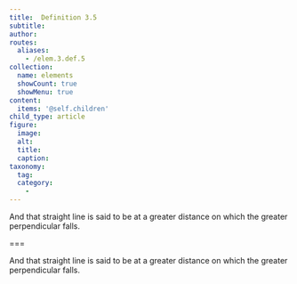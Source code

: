 ```yaml
---
title:  Definition 3.5
subtitle: 
author:
routes:
  aliases:
    - /elem.3.def.5
collection:
  name: elements
  showCount: true
  showMenu: true
content:
  items: '@self.children'
child_type: article
figure:
  image:
  alt:
  title:
  caption:
taxonomy:
  tag:
  category:
    - 
---
```


<p>And that straight line is said to be <hi rend="bold">at a greater distance</hi> on which the greater perpendicular falls.</p>

===

<p>And that straight line is said to be <span class="bold">at a greater distance</span> on which the greater perpendicular falls.</p>
